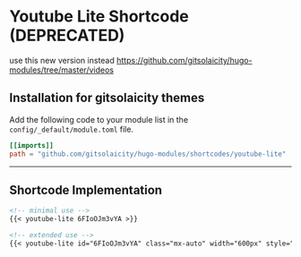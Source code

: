# Youtube Lite Shortcode (DEPRECATED)

use this new version instead <https://github.com/gitsolaicity/hugo-modules/tree/master/videos>

## Installation for gitsolaicity themes

Add the following code to your module list in the `config/_default/module.toml` file.

```toml
[[imports]]
path = "github.com/gitsolaicity/hugo-modules/shortcodes/youtube-lite"
```

<hr>

## Shortcode Implementation

```md
<!-- minimal use -->
{{< youtube-lite 6FIoOJm3vYA >}}

<!-- extended use -->
{{< youtube-lite id="6FIoOJm3vYA" class="mx-auto" width="600px" style="" attr="" >}}
```
